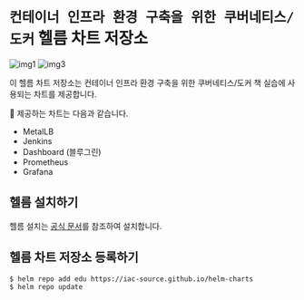 # `컨테이너 인프라 환경 구축을 위한 쿠버네티스/도커` 헬름 차트 저장소

![img1](https://img.shields.io/badge/helm-3.x+%20-blue)
![img3](https://img.shields.io/badge/license-Apache%202-blue)

이 헬름 차트 저장소는 컨테이너 인프라 환경 구축을 위한 쿠버네티스/도커 책 실습에 사용되는 차트를 제공합니다.

🧰 제공하는 차트는 다음과 같습니다.


- MetalLB
- Jenkins
- Dashboard (블루그린)
- Prometheus
- Grafana

## 헬름 설치하기
헬름 설치는 [공식 문서](https://helm.sh/docs/intro/install/)를 참조하여 설치합니다.


## 헬름 차트 저장소 등록하기

```bash
$ helm repo add edu https://iac-source.github.io/helm-charts
$ helm repo update
```